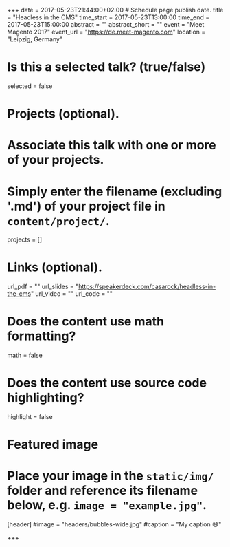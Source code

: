 +++
date = 2017-05-23T21:44:00+02:00 # Schedule page publish date.
title = "Headless in the CMS"
time_start = 2017-05-23T13:00:00
time_end = 2017-05-23T15:00:00
abstract = ""
abstract_short = ""
event = "Meet Magento 2017"
event_url = "https://de.meet-magento.com"
location = "Leipzig, Germany"

# Is this a selected talk? (true/false)
selected = false

# Projects (optional).
#   Associate this talk with one or more of your projects.
#   Simply enter the filename (excluding '.md') of your project file in `content/project/`.
projects = []

# Links (optional).
url_pdf = ""
url_slides = "https://speakerdeck.com/casarock/headless-in-the-cms"
url_video = ""
url_code = ""

# Does the content use math formatting?
math = false

# Does the content use source code highlighting?
highlight = false

# Featured image
# Place your image in the `static/img/` folder and reference its filename below, e.g. `image = "example.jpg"`.
[header]
#image = "headers/bubbles-wide.jpg"
#caption = "My caption :smile:"

+++
